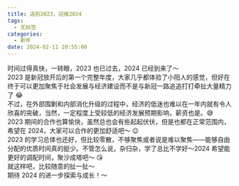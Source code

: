 ```yaml
---
title: 送别2023，迎接2024
tags:
  - 无标签
categories:
  - 新年
date: 2024-02-11 20:55:00
---
```

时间过得真快，一转眼，2023 也已过去，2024 已经到来了～<!--more-->  
2023 是新冠放开后的第一个完整年度，大家几乎都体验了小阳人的感觉，但好在终于可以更加聚焦于社会发展与经济建设而不是与新冠一路追追打打牵扯大量精力了 :joy:  
不过，在外部围剿和内部消化升级的过程中，经济的低迷也难以在一年内就有令人欣喜的突破，当然，一定程度上受较低的经济发展预期影响，薪资也是。:sweat_smile:  
2023 期间的合作也算愉快，虽然总也会有些起起伏伏，但是也都在正常范围内，希望在 2024，大家可以合作的更加舒适吧～ :wink:  
2023 的学习总体也还好，但比较零散，不够聚焦或者说是难以聚焦——能够自由分配的优质时间真的挺少。不管怎么说，杂归杂，学了总比不学好～2024 希望能更好的调配时间，聚沙成塔吧～ :kissing_heart:  
就这样吧，比较随意的扯一扯～  
期待 2024 的进一步探索与成长！～  

